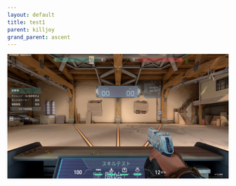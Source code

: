 ```yaml
---
layout: default
title: test1
parent: killjoy
grand_parent: ascent
---
```


![sample](/image/valorant_sample.png)